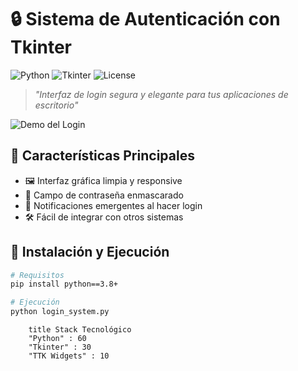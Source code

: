 # 🔒 Sistema de Autenticación con Tkinter

![Python](https://img.shields.io/badge/Python-3.8%2B-blue?logo=python&logoColor=white)
![Tkinter](https://img.shields.io/badge/GUI-Tkinter-%23039BE5?logo=tkinter)
![License](https://img.shields.io/badge/License-MIT-green)

> *"Interfaz de login segura y elegante para tus aplicaciones de escritorio"*

![Demo del Login](https://via.placeholder.com/400x250?text=Login+Interface+Preview)

## 🌟 Características Principales
- 🖼️ Interfaz gráfica limpia y responsive
- 🔐 Campo de contraseña enmascarado
- 💬 Notificaciones emergentes al hacer login
- 🛠️ Fácil de integrar con otros sistemas

## 🚀 Instalación y Ejecución
```bash
# Requisitos
pip install python==3.8+

# Ejecución
python login_system.py
```
```pie
    title Stack Tecnológico
    "Python" : 60
    "Tkinter" : 30
    "TTK Widgets" : 10
```
